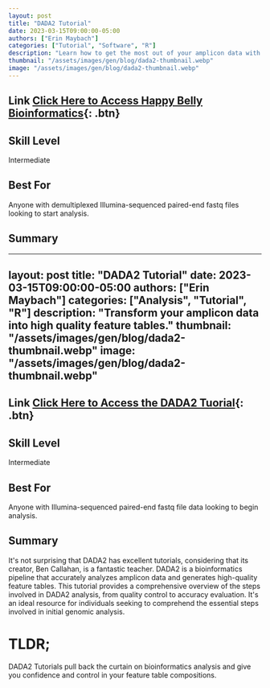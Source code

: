 ```yaml
---
layout: post
title: "DADA2 Tutorial"
date: 2023-03-15T09:00:00-05:00
authors: ["Erin Maybach"]
categories: ["Tutorial", "Software", "R"]
description: "Learn how to get the most out of your amplicon data with DADA2"
thumbnail: "/assets/images/gen/blog/dada2-thumbnail.webp"
image: "/assets/images/gen/blog/dada2-thumbnail.webp"
---
```


## Link [Click Here to Access Happy Belly Bioinformatics](https://benjjneb.github.io/dada2/tutorial.html){: .btn}

## Skill Level

Intermediate

## Best For

Anyone with demultiplexed Illumina-sequenced paired-end fastq files looking to start analysis.

## Summary ##

---
layout: post
title: "DADA2 Tutorial"
date: 2023-03-15T09:00:00-05:00
authors: ["Erin Maybach"]
categories: ["Analysis", "Tutorial", "R"]
description: "Transform your amplicon data into high quality feature tables."
thumbnail: "/assets/images/gen/blog/dada2-thumbnail.webp"
image: "/assets/images/gen/blog/dada2-thumbnail.webp"
---

## Link [Click Here to Access the DADA2 Tuorial](https://benjjneb.github.io/dada2/tutorial.html){: .btn}

## Skill Level

Intermediate

## Best For

Anyone with Illumina-sequenced paired-end fastq file data looking to begin analysis.

## Summary ##

It's not surprising that DADA2 has excellent tutorials, considering that its creator, Ben Callahan, is a fantastic teacher. DADA2 is a bioinformatics pipeline that accurately analyzes amplicon data and generates high-quality feature tables. This tutorial provides a comprehensive overview of the steps involved in DADA2 analysis, from quality control to accuracy evaluation. It's an ideal resource for individuals seeking to comprehend the essential steps involved in initial genomic analysis.

# TLDR;
DADA2 Tutorials pull back the curtain on bioinformatics analysis and give you confidence and control in your feature table compositions.
